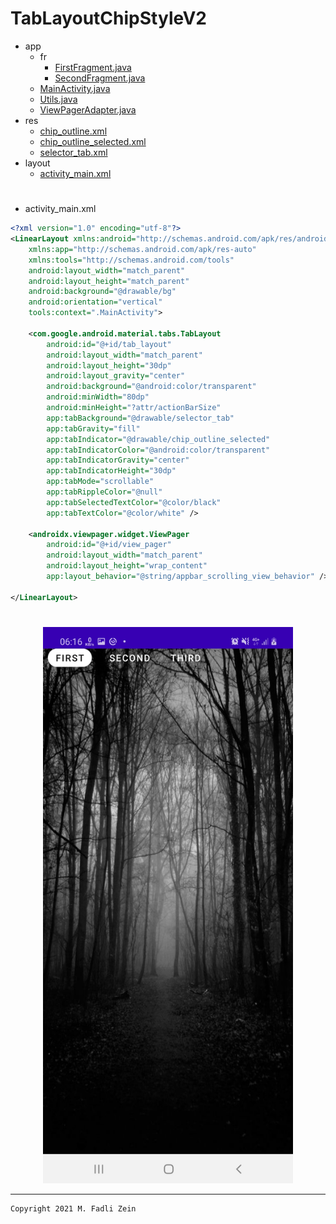 # TabLayoutChipStyleV2

- app
  - fr
    - [FirstFragment.java](https://github.com/gzeinnumer/TabLayoutChipStyleV2/blob/master/app/src/main/java/com/gzeinnumer/tablayoutchipstylev2/fr/FirstFragment.java)
    - [SecondFragment.java](https://github.com/gzeinnumer/TabLayoutChipStyleV2/blob/master/app/src/main/java/com/gzeinnumer/tablayoutchipstylev2/fr/SecondFragment.java)
  - [MainActivity.java](https://github.com/gzeinnumer/TabLayoutChipStyleV2/blob/master/app/src/main/java/com/gzeinnumer/tablayoutchipstylev2/MainActivity.java)
  - [Utils.java](https://github.com/gzeinnumer/TabLayoutChipStyleV2/blob/master/app/src/main/java/com/gzeinnumer/tablayoutchipstylev2/Utils.java)
  - [ViewPagerAdapter.java](https://github.com/gzeinnumer/TabLayoutChipStyleV2/blob/master/app/src/main/java/com/gzeinnumer/tablayoutchipstylev2/ViewPagerAdapter.java)
- res
  - [chip_outline.xml](https://github.com/gzeinnumer/TabLayoutChipStyleV2/blob/master/app/src/main/res/drawable/chip_outline.xml)
  - [chip_outline_selected.xml](https://github.com/gzeinnumer/TabLayoutChipStyleV2/blob/master/app/src/main/res/drawable/chip_outline_selected.xml)
  - [selector_tab.xml](https://github.com/gzeinnumer/TabLayoutChipStyleV2/blob/master/app/src/main/res/drawable/selector_tab.xml)
- layout
  - [activity_main.xml](https://github.com/gzeinnumer/TabLayoutChipStyleV2/blob/master/app/src/main/res/layout/activity_main.xml)

#

- activity_main.xml
```xml
<?xml version="1.0" encoding="utf-8"?>
<LinearLayout xmlns:android="http://schemas.android.com/apk/res/android"
    xmlns:app="http://schemas.android.com/apk/res-auto"
    xmlns:tools="http://schemas.android.com/tools"
    android:layout_width="match_parent"
    android:layout_height="match_parent"
    android:background="@drawable/bg"
    android:orientation="vertical"
    tools:context=".MainActivity">

    <com.google.android.material.tabs.TabLayout
        android:id="@+id/tab_layout"
        android:layout_width="match_parent"
        android:layout_height="30dp"
        android:layout_gravity="center"
        android:background="@android:color/transparent"
        android:minWidth="80dp"
        android:minHeight="?attr/actionBarSize"
        app:tabBackground="@drawable/selector_tab"
        app:tabGravity="fill"
        app:tabIndicator="@drawable/chip_outline_selected"
        app:tabIndicatorColor="@android:color/transparent"
        app:tabIndicatorGravity="center"
        app:tabIndicatorHeight="30dp"
        app:tabMode="scrollable"
        app:tabRippleColor="@null"
        app:tabSelectedTextColor="@color/black"
        app:tabTextColor="@color/white" />

    <androidx.viewpager.widget.ViewPager
        android:id="@+id/view_pager"
        android:layout_width="match_parent"
        android:layout_height="wrap_content"
        app:layout_behavior="@string/appbar_scrolling_view_behavior" />

</LinearLayout>
```

#

<p align="center">
  <img src="https://github.com/gzeinnumer/TabLayoutChipStyleV2/blob/master/preview/example1.jpg" width="400"/>
</p>

---

```
Copyright 2021 M. Fadli Zein
```